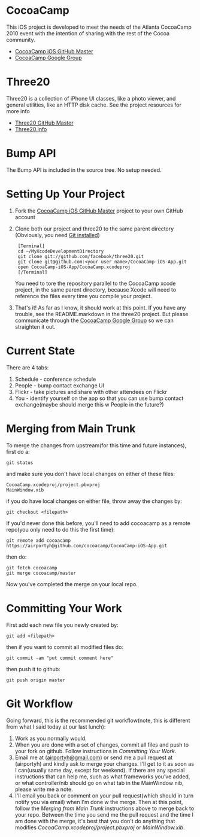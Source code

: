 CocoaCamp
=========
This iOS project is developed to meet the needs of the Atlanta CocoaCamp 2010 
event with the intention of sharing with the rest of the Cocoa community.  

* [CocoaCamp iOS GitHub Master](http://github.com/cocoacamp/CocoaCamp-iOS-App)
* [CocoaCamp Google Group](http://groups.google.com/group/cocoacamp-atlanta)

Three20
=======
Three20 is a collection of iPhone UI classes, like a photo viewer, and general
utilities, like an HTTP disk cache.  See the project resources for more info  

* [Three20 GitHub Master](http://github.com/facebook/three20)
* [Three20.info](Three20.info)

Bump API
========
The Bump API is included in the source tree. No setup needed.

Setting Up Your Project
=======================

1. Fork the [CocoaCamp iOS GitHub Master](http://github.com/cocoacamp/CocoaCamp-iOS-App) project to your own GitHub account 

2. Clone both our project and three20 to the same parent directory (Obviously, you need [Git installed](http://help.github.com/mac-git-installation/))

        [Terminal]
        cd ~/MyXcodeDevelopmentDirectory
        git clone git://github.com/facebook/three20.git
        git clone git@github.com:<your user name>/CocoaCamp-iOS-App.git
		open CocoaCamp-iOS-App/CocoaCamp.xcodeproj
        [/Terminal]


   You need to tore the repository parallel to the CocoaCamp xcode project, in the same parent directory, 
   because Xcode will need to reference the files every time you compile your project.

2. That's it!  As far as I know, it should work at this point.  If you have any trouble, see the README.markdown in the three20 project.  But please communicate through the [CocoaCamp Google Group](http://groups.google.com/group/cocoacamp-atlanta) so we can straighten it out.


Current State 
=============
There are 4 tabs:
 
1. Schedule - conference schedule 
2. People - bump contact exchange UI 
3. Flickr - take pictures and share with other attendees on Flickr 
4. You - identify yourself on the app so that you can use bump contact 
exchange(maybe should merge this w People in the future?) 

Merging from Main Trunk 
=======================

To merge the changes from upstream(for this time and future 
instances), first do a: 

    git status 
and make sure you don't have local changes on either of these files:
 
    CocoaCamp.xcodeproj/project.pbxproj 
    MainWindow.xib 
if you do have local changes on either file, throw away the changes by: 

    git checkout <filepath>

If you'd never done this before, you'll need to add cocoacamp as a remote repo(you only need to do this the first time):

    git remote add cocoacamp https://airportyh@github.com/cocoacamp/CocoaCamp-iOS-App.git

then do: 

    git fetch cocoacamp 
    git merge cocoacamp/master 
Now you've completed the merge on your local repo. 

Committing Your Work
====================
First add each new file you newly created by: 

    git add <filepath> 
then if you want to commit all modified files do: 

    git commit -am "put commit comment here" 
then push it to github: 

    git push origin master

Git Workflow
============

Going forward, this is the recommended git workflow(note, this is 
different from what I said today at our last lunch): 

1. Work as you normally would. 
2. When you are done with a set of changes, commit all files and push 
to your fork on github. Follow instructions in *Committing Your Work*.
3. Email me at (airportyh@gmail.com) or send me a pull request at 
(airportyh) and kindly ask to merge your changes. I'll get to it as 
soon as I can(usually same day, except for weekend). If there are any 
special instructions that can help me, such as what frameworks you've 
added, or what controller/nib should go on what tab in the MainWindow 
nib, please write me a note. 
4. I'll email you back or comment on your pull request(which should in 
turn notify you via email) when I'm done w the merge. Then at this 
point, follow the *Merging from Main Trunk* instructions above to merge back to 
your repo. Between the time you send me the pull request and 
the time I am done with the merge, it's best that you don't do 
anything that modifies *CocoaCamp.xcodeproj/project.pbxproj* or *MainWindow.xib*.

